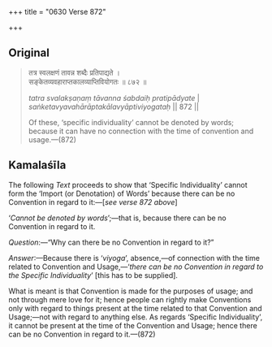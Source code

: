 +++
title = "0630 Verse 872"

+++
## Original 
>
> तत्र स्वलक्षणं तावन्न शब्दैः प्रतिपाद्यते ।  
> सङ्केतव्यवहाराप्तकालव्याप्तिवियोगतः ॥ ८७२ ॥ 
>
> *tatra svalakṣaṇaṃ tāvanna śabdaiḥ pratipādyate* \|  
> *saṅketavyavahārāptakālavyāptiviyogataḥ* \|\| 872 \|\| 
>
> Of these, ‘specific individuality’ cannot be denoted by words; because it can have no connection with the time of convention and usage.—(872)



## Kamalaśīla

The following *Text* proceeds to show that ‘Specific Individuality’ cannot form the ‘Import (or Denotation) of Words’ because there can be no Convention in regard to it:—[*see verse 872 above*]

‘*Cannot be denoted by words*’;—that is, because there can be no Convention in regard to it.

*Question*:—“Why can there be no Convention in regard to it?”

*Answer*:—Because there is ‘*viyoga*’, absence,—of connection with the time related to Convention and Usage,—‘*there can be no Convention in regard to the Specific Individuality*’ [this has to be supplied].

What is meant is that Convention is made for the purposes of usage; and not through mere love for it; hence people can rightly make Conventions only with regard to things present at the time related to that Convention and Usage;—not with regard to anything else. As regards ‘Specific Individuality’, it cannot be present at the time of the Convention and Usage; hence there can be no Convention in regard to it.—(872)


